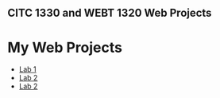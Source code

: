 ## CITC 1330 and WEBT 1320 Web Projects

<h1>My Web Projects</h1>

<ul>
    <li><a href="hello_world/index.html" target="_blank">Lab 1</a></li>
    <li><a href="lab_2/index.html" target="_blank">Lab 2</a></li>
    <li><a href="Lab 3/index.html" target="_blank">Lab 2</a></li>
</ul> 

